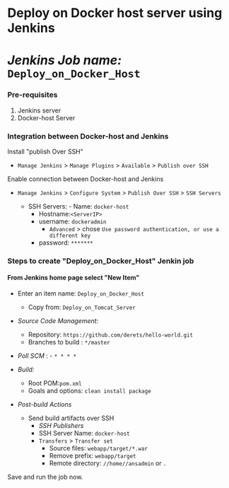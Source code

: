 # Deploy on Docker host server using Jenkins

# _Jenkins Job name:_ `Deploy_on_Docker_Host`

### Pre-requisites

1. Jenkins server
1. Docker-host Server

### Integration between Docker-host and Jenkins

Install "publish Over SSH"

- `Manage Jenkins` > `Manage Plugins` > `Available` > `Publish over SSH`

Enable connection between Docker-host and Jenkins

- `Manage Jenkins` > `Configure System` > `Publish Over SSH` > `SSH Servers`

  - SSH Servers: - Name: `docker-host`
    - Hostname:`<ServerIP>`
    - username: `dockeradmin`
      - `Advanced` > chose `Use password authentication, or use a different key`
    - password: `*******`

### Steps to create "Deploy_on_Docker_Host" Jenkin job

#### From Jenkins home page select "New Item"

- Enter an item name: `Deploy_on_Docker_Host`
  - Copy from: `Deploy_on_Tomcat_Server`
- _Source Code Management:_
  - Repository: `https://github.com/derets/hello-world.git`
  - Branches to build : `*/master`
- _Poll SCM_ : - `* * * *`

- _Build:_

  - Root POM:`pom.xml`
  - Goals and options: `clean install package`

- _Post-build Actions_
  - Send build artifacts over SSH
    - _SSH Publishers_
    - SSH Server Name: `docker-host`
    - `Transfers` > `Transfer set`
      - Source files: `webapp/target/*.war`
      - Remove prefix: `webapp/target`
      - Remote directory: `//home//ansadmin` or `.`

Save and run the job now.

